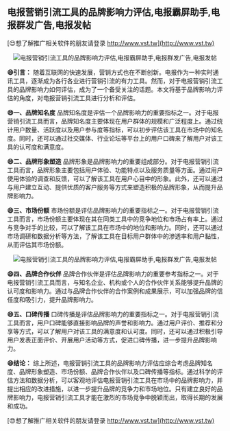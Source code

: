 ## **电报营销引流工具的品牌影响力评估,电报霸屏助手,电报群发广告,电报发帖**

[😍想了解推广相关软件的朋友请登录 http://www.vst.tw](http://www.vst.tw)

 <center><img src="https://vst.tw/MP4/tuiguang/png/4.png" alt="电报营销引流工具的品牌影响力评估,电报霸屏助手,电报群发广告,电报发帖"></center>

**😄引言：**
随着互联网的快速发展，营销方式也在不断创新。电报作为一种实时通讯工具，逐渐成为各行各业进行营销引流的有力工具。然而，对于电报营销引流工具的品牌影响力如何评估，成为了一个备受关注的话题。本文将基于品牌影响力评估的角度，对电报营销引流工具进行分析和评估。

**😄一、品牌知名度**
品牌知名度是评估一个品牌影响力的重要指标之一。对于电报营销引流工具而言，品牌知名度主要体现在用户群体的规模和广泛程度上。通过统计用户数量、活跃度以及用户参与度等指标，可以初步评估该工具在市场中的知名度。同时，还可以通过社交媒体、行业论坛等平台上的用户口碑来了解用户对该工具的认可度和满意度。

**😄二、品牌形象塑造**
品牌形象是品牌影响力的重要组成部分。对于电报营销引流工具而言，品牌形象主要包括用户体验、功能特点以及服务质量等方面。通过用户使用体验的调查和反馈，可以了解该工具在用户心目中的形象。此外，还可以通过与用户建立互动、提供优质的客户服务等方式来塑造积极的品牌形象，从而提升品牌影响力。

**😄三、市场份额**
市场份额是评估品牌影响力的重要指标之一。对于电报营销引流工具而言，市场份额主要体现在其在同类工具中的竞争地位和市场占有率上。通过与竞争对手的比较，可以了解该工具在市场中的地位和影响力。同时，还可以通过市场调研和数据分析等方法，了解该工具在目标用户群体中的渗透率和用户黏性，从而评估其市场份额。

 <center><img src="https://vst.tw/MP4/tuiguang/png/0.png" alt="电报营销引流工具的品牌影响力评估,电报霸屏助手,电报群发广告,电报发帖"></center>

**😄四、品牌合作伙伴**
品牌合作伙伴是评估品牌影响力的重要参考指标之一。对于电报营销引流工具而言，与知名企业、机构或个人的合作伙伴关系能够提升品牌的认可度和影响力。通过与品牌合作伙伴的合作案例和成果展示，可以加强品牌的信任度和吸引力，提升品牌影响力。

**😄五、口碑传播**
口碑传播是评估品牌影响力的重要指标之一。对于电报营销引流工具而言，用户口碑能够直接影响品牌的声誉和影响力。通过用户评价、推荐和分享等方式，可以了解用户对该工具的满意度和认可度。同时，还可以通过积极引导用户发表正面评价、开展用户活动等方式，促进口碑传播，进一步提升品牌影响力。

**😄结论：**
综上所述，电报营销引流工具的品牌影响力评估应综合考虑品牌知名度、品牌形象塑造、市场份额、品牌合作伙伴以及口碑传播等指标。通过科学的评估方法和数据分析，可以客观地评估电报营销引流工具在市场中的品牌影响力，并提出相应的改进措施，以进一步提升品牌的竞争力和市场地位。只有建立良好的品牌影响力，电报营销引流工具才能在激烈的市场竞争中脱颖而出，取得长期的发展和成功。

[😍想了解推广相关软件的朋友请登录 http://www.vst.tw](http://www.vst.tw)



